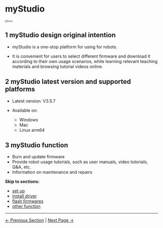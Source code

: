 # myStudio

<img src="../../../resources/5-BasicApplication/5.2/5.2.2/img/agvpi/0.png" alt="basic" style="zoom:50%;" />

## 1 myStudio design original intention

- myStudio is a one-stop platform for using for robots.

- It is convenient for users to select different firmware and download it according to their own usage scenarios, while learning relevant teaching materials and browsing tutorial videos online.

## 2 myStudio latest version and supported platforms

- Latest version: V3.5.7

- Available on:

  - Windows
  - Mac
  - Linux arm64

## 3 myStudio function

- Burn and update firmware
- Provide robot usage tutorials, such as user manuals, video tutorials, Q&A, etc.
- Information on maintenance and repairs

**Skip to sections:**

- [set up](1-setup.md)
- [install driver](2-install_driver.md)
- [flash firmwares](3-flash_firmwares.md)
- [other function](4-other_function.md)

----

[← Previous Section](../../README.md#chapter-summaryg) | [Next Page →](./1-setup.md)
